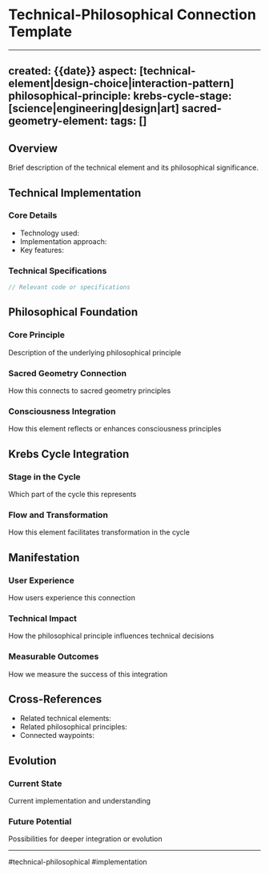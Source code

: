 # Technical-Philosophical Connection Template

---
created: {{date}}
aspect: [technical-element|design-choice|interaction-pattern]
philosophical-principle: 
krebs-cycle-stage: [science|engineering|design|art]
sacred-geometry-element:
tags: []
---

## Overview
Brief description of the technical element and its philosophical significance.

## Technical Implementation
### Core Details
- Technology used:
- Implementation approach:
- Key features:

### Technical Specifications
```typescript
// Relevant code or specifications
```

## Philosophical Foundation
### Core Principle
Description of the underlying philosophical principle

### Sacred Geometry Connection
How this connects to sacred geometry principles

### Consciousness Integration
How this element reflects or enhances consciousness principles

## Krebs Cycle Integration
### Stage in the Cycle
Which part of the cycle this represents

### Flow and Transformation
How this element facilitates transformation in the cycle

## Manifestation
### User Experience
How users experience this connection

### Technical Impact
How the philosophical principle influences technical decisions

### Measurable Outcomes
How we measure the success of this integration

## Cross-References
- Related technical elements:
- Related philosophical principles:
- Connected waypoints:

## Evolution
### Current State
Current implementation and understanding

### Future Potential
Possibilities for deeper integration or evolution

---

#technical-philosophical #implementation